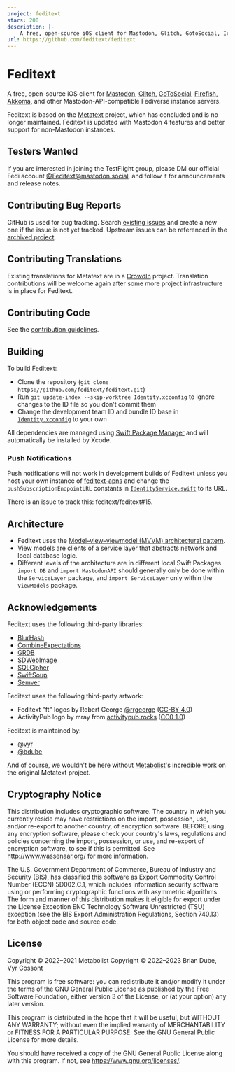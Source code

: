 ```yaml
---
project: feditext
stars: 200
description: |-
    A free, open-source iOS client for Mastodon, Glitch, GotoSocial, Iceshrimp, Akkoma, and other Mastodon-API-compatible Fediverse instance servers.
url: https://github.com/feditext/feditext
---
```


# Feditext

A free, open-source iOS client for [Mastodon](https://joinmastodon.org/), [Glitch](https://glitch-soc.github.io/docs/), [GoToSocial](https://gotosocial.org/), [Firefish](https://joinfirefish.org/), [Akkoma](https://akkoma.social/), and other Mastodon-API-compatible Fediverse instance servers.

Feditext is based on the [Metatext](https://github.com/metabolist/metatext) project, which has concluded and is no longer maintained. Feditext is updated with Mastodon 4 features and better support for non-Mastodon instances.

## Testers Wanted

If you are interested in joining the TestFlight group, please DM our official Fedi account [@Feditext@mastodon.social](https://mastodon.social/@Feditext), and follow it for announcements and release notes.

## Contributing Bug Reports

GitHub is used for bug tracking.
Search [existing issues](https://github.com/feditext/feditext/issues) and create a new one if the issue is not yet tracked.
Upstream issues can be referenced in the [archived project](https://github.com/metabolist/metatext/issues).

## Contributing Translations

Existing translations for Metatext are in a [CrowdIn](https://crowdin.com/project/metatext) project.
Translation contributions will be welcome again after some more
project infrastructure is in place for Feditext.

## Contributing Code

See the [contribution guidelines](CONTRIBUTING.md).

## Building

To build Feditext:

- Clone the repository (`git clone https://github.com/feditext/feditext.git`)
- Run `git update-index --skip-worktree Identity.xcconfig` to ignore changes to the ID file so you don't commit them
- Change the development team ID and bundle ID base in [`Identity.xcconfig`](Identity.xcconfig) to your own

All dependencies are managed using [Swift Package Manager](https://swift.org/package-manager) and will automatically be installed by Xcode.

### Push Notifications

Push notifications will not work in development builds of Feditext unless you host your own instance of [feditext-apns](https://github.com/feditext/feditext-apns) and change the `pushSubscriptionEndpointURL` constants in [`IdentityService.swift`](ServiceLayer/Sources/ServiceLayer/Services/IdentityService.swift) to its URL.

There is an issue to track this: feditext/feditext#15.

## Architecture

- Feditext uses the [Model–view–viewmodel (MVVM) architectural pattern](https://en.wikipedia.org/wiki/Model–view–viewmodel).
- View models are clients of a service layer that abstracts network and local database logic.
- Different levels of the architecture are in different local Swift Packages. `import DB` and `import MastodonAPI` should generally only be done within the `ServiceLayer` package, and `import ServiceLayer` only within the `ViewModels` package.

## Acknowledgements

Feditext uses the following third-party libraries:

- [BlurHash](https://github.com/woltapp/blurhash)
- [CombineExpectations](https://github.com/groue/CombineExpectations)
- [GRDB](https://github.com/groue/GRDB.swift)
- [SDWebImage](https://github.com/SDWebImage/SDWebImage)
- [SQLCipher](https://github.com/sqlcipher/sqlcipher)
- [SwiftSoup](https://github.com/scinfu/SwiftSoup)
- [Semver](https://github.com/ddddxxx/Semver)

Feditext uses the following third-party artwork:

- Feditext "ft" logos by Robert George [@rrgeorge](https://raphus.social/@rrgeorge) ([CC-BY 4.0](https://creativecommons.org/licenses/by/4.0/))
- ActivityPub logo by mray from [activitypub.rocks](https://activitypub.rocks/) ([CC0 1.0](https://creativecommons.org/publicdomain/zero/1.0/))

Feditext is maintained by:

- [@vyr](https://demon.social/@vyr)
- [@bdube](https://gotgoat.com/@bdube)

And of course, we wouldn't be here without [Metabolist](https://metabolist.org/)'s incredible work on the original Metatext project.

## Cryptography Notice

This distribution includes cryptographic software. The country in which you currently reside may have restrictions on the import, possession, use, and/or re-export to another country, of encryption software.
BEFORE using any encryption software, please check your country's laws, regulations and policies concerning the import, possession, or use, and re-export of encryption software, to see if this is permitted.
See <http://www.wassenaar.org/> for more information.

The U.S. Government Department of Commerce, Bureau of Industry and Security (BIS), has classified this software as Export Commodity Control Number (ECCN) 5D002.C.1, which includes information security software using or performing cryptographic functions with asymmetric algorithms.
The form and manner of this distribution makes it eligible for export under the License Exception ENC Technology Software Unrestricted (TSU) exception (see the BIS Export Administration Regulations, Section 740.13) for both object code and source code.

## License

Copyright © 2022–2021 Metabolist
Copyright © 2022–2023 Brian Dube, Vyr Cossont

This program is free software: you can redistribute it and/or modify it under the terms of the GNU General Public License as published by the Free Software Foundation, either version 3 of the License, or (at your option) any later version.

This program is distributed in the hope that it will be useful, but WITHOUT ANY WARRANTY; without even the implied warranty of MERCHANTABILITY or FITNESS FOR A PARTICULAR PURPOSE.  See the GNU General Public License for more details.

You should have received a copy of the GNU General Public License along with this program.  If not, see <https://www.gnu.org/licenses/>.

